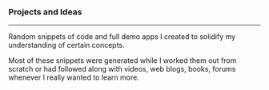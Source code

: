### Projects and Ideas
***

Random snippets of code and full demo apps I created to solidify my understanding of certain concepts.

Most of these snippets were generated while I worked them out from scratch or had followed along with videos, web blogs, books, forums whenever I really wanted to learn more.
